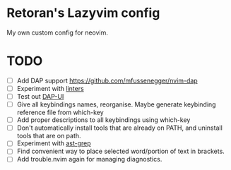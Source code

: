 # Retoran's Lazyvim config

My own custom config for neovim.

# TODO

- [ ] Add DAP support <https://github.com/mfussenegger/nvim-dap>
- [ ] Experiment with [linters](https://github.com/mfussenegger/nvim-lint)
- [ ] Test out [DAP-UI](https://github.com/rcarriga/nvim-dap-ui)
- [ ] Give all keybindings names, reorganise. Maybe generate keybinding reference file from which-key
- [ ] Add proper descriptions to all keybindings using which-key
- [ ] Don't automatically install tools that are already on PATH, and uninstall tools that are on path.
- [ ] Experiment with [ast-grep](https://github.com/ast-grep/ast-grep)
- [ ] Find convenient way to place selected word/portion of text in brackets.
- [ ] Add trouble.nvim again for managing diagnostics.
